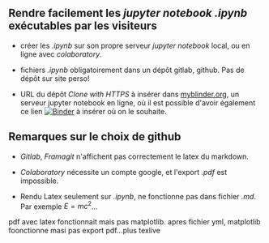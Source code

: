 ## Rendre facilement les *jupyter notebook .ipynb* exécutables par les visiteurs

* créer les *.ipynb* sur son propre serveur *jupyter notebook* local, ou en ligne avec *colaboratory*.

* fichiers *.ipynb* obligatoirement dans un dépôt gitlab, github. Pas de dépôt sur site perso! 

* URL du dépôt *Clone with HTTPS* à insérer dans [myblinder.org](myblinder.org), un serveur jupyter notebook en ligne, où il est possible d'avoir également ce lien [![Binder](https://mybinder.org/badge_logo.svg)](https://mybinder.org/v2/gh/fgachelin/physique-python.git/master) à insérer où on le souhaite.

## Remarques sur le choix de github

* *Gitlab*, *Framagit* n'affichent pas correctement le latex du markdown.

* *Colaboratory* nécessite un compte google, et l'export *.pdf* est impossible.

* Rendu Latex seulement sur *.ipynb*, ne fonctionne pas dans fichier *.md*. Par exemple $E=mc^2$...

pdf avec latex fonctionnait mais pas matplotlib. apres fichier yml, matplotlib foonctionne masi pas export pdf...plus texlive
